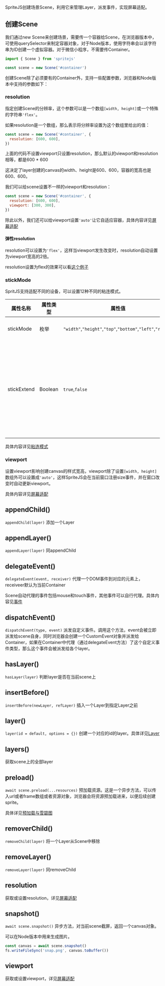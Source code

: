 SpriteJS创建场景Scene，利用它来管理Layer，派发事件，实现屏幕适配。

## 创建Scene

我们通过new Scene来创建场景，需要传一个容器给Scene，在浏览器版本中，可使用querySelector来制定容器对象，对于Node版本，使用字符串会以该字符串为ID创建一个虚拟容器。对于微信小程序，不需要传Container。

```js
import { Scene } from 'spritejs'

const scene = new Scene('#container')
```

创建Scene除了必须要有的Container外，支持一些配置参数，浏览器和Node版本中支持的参数如下：

### resolution

指定创建Scene的分辨率，这个参数可以是一个数组`[width, height]`或一个特殊的字符串`'flex'`。

如果resolution是一个数组，那么表示将分辨率设置为这个数组里给出的值：

```js
const scene = new Scene('#container', {
  resolution: [600, 600],
})
```

上面的代码不设置viewport只设置resolution，那么默认的viewport和resolution相等，都是600 * 600

这决定了layer创建的canvas的width、height是600、600，容器的宽高也是600、600。

我们可以给scene设置不一样的viewport和resolution：

```js
const scene = new Scene('#container', {
  resolution: [600, 600],
  viewport: [300, 300],
})
```

除此以外，我们还可以给viewport设置`'auto'`让它自适应容器，具体内容详见[屏幕适配](/zh-cn/guide/resolution)

#### 弹性resolution

resolution可以设置为`'flex'`，这样当viewport发生改变时，resolution自动设置为viewport宽高的2倍。

resolution设置为flex的效果可以看[这个例子](http://spritejs.org/demo/#proton_position)

### stickMode

SpritJS支持适配不同的设备，可以设置12种不同的粘连模式。

| 属性名称 | 属性类型 | 属性值 | 属性说明 |
| --- | --- | --- | --- |
| stickMode | 枚举 | `"width"`,`"height"`,`"top"`,`"bottom"`,`"left"`,`"right"` | 6种适配容器的粘连模式 |
| stickExtend | Boolean | `true`,`false` | 如果在前面的任何一种粘连模式中，Canvas宽/高小于容器宽/高时，stickExtend如果设为true，那么将Canvas宽高补齐到容器的宽高 |

具体内容详见[粘连模式](/zh-cn/guide/resolution#id=stick-mode-粘连模式)

### viewport

设置viewport影响创建canvas的样式宽高，viewport除了设置`[width, height]`数组外可以设置成`'auto'`，这样SpriteJS会在当前窗口注册size事件，并在窗口改变时自动更新viewport。

具体内容详见[屏幕适配](/zh-cn/guide/resolution)

## appendChild()

`appendChild(layer)` 添加一个Layer

## appendLayer()

`appendLayer(layer)` 同appendChild

## delegateEvent()

`delegateEvent(event, receiver)` 代理一个DOM事件到对应的元素上，receiveer默认为当前Container

Scene自动代理的事件包括mouse和touch事件，其他事件可以自行代理。具体内容见[事件](/zh-cn/guide/events)

## dispatchEvent()

`dispatchEvent(type, event)` 派发自定义事件。调用这个方法，event会被立即派发给scene自身，同时浏览器会创建一个CustomEvent对象并派发给Container，如果在Container中代理（通过delegateEvent方法）了这个自定义事件类型，那么这个事件会被派发给各个layer。

## hasLayer()

`hasLayer(layer)` 判断layer是否在当前scene上

## insertBefore()

`insertBefore(newLayer, refLayer)` 插入一个Layer到指定Layer之前

## layer()

`layer(id = default, options = {})` 创建一个对应的id的layer。具体详见[Layer](/zh-cn/doc/layer)

## layers()

获取scene上的全部layer

## preload()

`await scene.preload(...resources)` 预加载资源。这是一个异步方法，可以传入url或者frame数组或者资源对象，浏览器会将资源预加载进来，以便后续创建sprite。

具体详见[预加载与雪碧图](/zh-cn/guide/resource)

## removerChild()

`removeChild(layer)` 将一个Layer从Scene中移除

## removeLayer()

`removeLayer(layer)` 同removeChild

## resolution

获取或设置resolution，详见[屏幕适配](/zh-cn/guide/resolution)

## snapshot()

`await scene.snapshot()` 异步方法，对当前scene截屏，返回一个canvas对象。

可以在Node版本中用来生成图片。

```js
const canvas = await scene.snapshot()
fs.writeFileSync('snap.png', canvas.toBuffer())
```

## viewport

获取或设置viewport，详见[屏幕适配](/zh-cn/guide/resolution)
